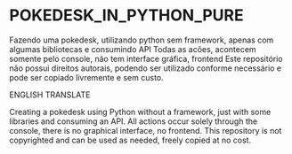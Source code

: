# POKEDESK_IN_PYTHON_PURE
Fazendo uma pokedesk, utilizando python sem framework, apenas com algumas bibliotecas e consumindo API
Todas as acões, acontecem somente pelo console, não tem interface gráfica, frontend
Este repositório não possui direitos autorais, podendo ser utilizado conforme necessário e pode ser copiado livremente e sem custo.
 
 ENGLISH TRANSLATE

 Creating a pokedesk using Python without a framework, just with some libraries and consuming an API.
 All actions occur solely through the console, there is no graphical interface, no frontend.
 This repository is not copyrighted and can be used as needed, freely copied at no cost.




